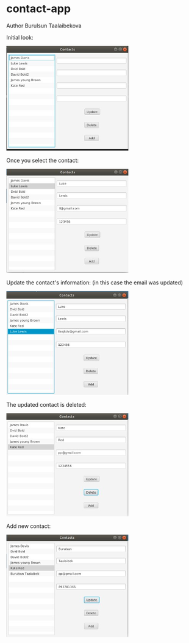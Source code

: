 # contact-app

Author Burulsun Taalaibekova

Initial look:

![](Screenshots/im1.jpeg)

Once you select the contact:

![](Screenshots/select.jpeg)

Update the contact's information: (in this case the email was updated)

![](Screenshots/update.jpeg)

The updated contact is deleted:

![](Screenshots/delete.jpeg )

Add new contact:

![](Screenshots/new.jpeg )
